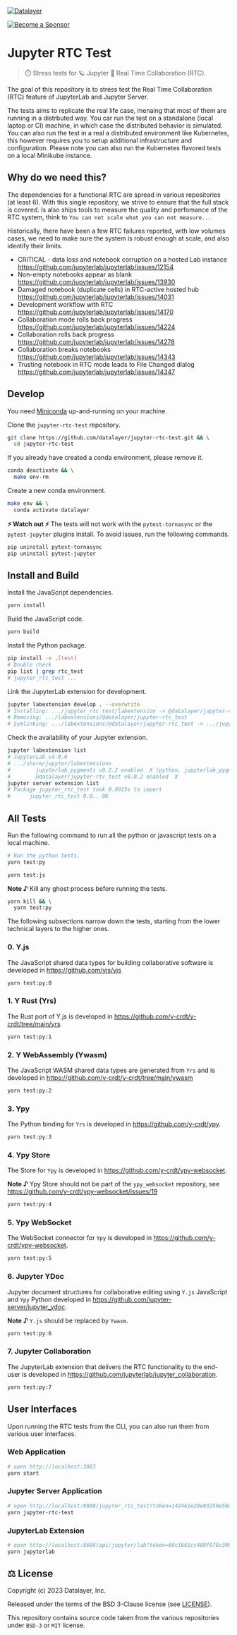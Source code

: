 [![Datalayer](https://assets.datalayer.design/datalayer-25.svg)](https://datalayer.io)

[![Become a Sponsor](https://img.shields.io/static/v1?label=Become%20a%20Sponsor&message=%E2%9D%A4&logo=GitHub&style=flat&color=1ABC9C)](https://github.com/sponsors/datalayer)

# Jupyter RTC Test

> ⏱️ Stress tests for 🪐 Jupyter 🔌 Real Time Collaboration (RTC).

The goal of this repository is to stress test the Real Time Collaboration (RTC) feature of JupyterLab and Jupyter Server.

The tests aims to replicate the real life case, menaing that most of them are running in a distrbuted way. You car run the test on a standalone (local laptop or CI) machine, in which case the distributed behavior is simulated. You can also run the test in a real a distributed environment like Kubernetes, this however requires you to setup additional infrastructure and configuration. Please note you can also run the Kubernetes flavored tests on a local Minikube instance.

## Why do we need this?

The dependencies for a functional RTC are spread in various repositories (at least 6). With this single repository, we strive to ensure that the full stack is covered. Is also ships tools to measure the quality and perfomance of the RTC system, think to `You can not scale what you can not measure...`

Historically, there have been a few RTC failures reported, with low volumes cases, we need to make sure the system is robust enough at scale, and also identify their limits.

- CRITICAL - data loss and notebook corruption on a hosted Lab instance https://github.com/jupyterlab/jupyterlab/issues/12154
- Non-empty notebooks appear as blank https://github.com/jupyterlab/jupyterlab/issues/13930
- Damaged notebook (duplicate cells) in RTC-active hosted hub https://github.com/jupyterlab/jupyterlab/issues/14031
- Development workflow with RTC https://github.com/jupyterlab/jupyterlab/issues/14170
- Collaboration mode rolls back progress https://github.com/jupyterlab/jupyterlab/issues/14224
- Collaboration rolls back progress https://github.com/jupyterlab/jupyterlab/issues/14278
- Collaboration breaks notebooks https://github.com/jupyterlab/jupyterlab/issues/14343
- Trusting notebook in RTC mode leads to File Changed dialog  https://github.com/jupyterlab/jupyterlab/issues/14347

## Develop

You need [Miniconda](https://docs.conda.io/en/latest/miniconda.html) up-and-running on your machine.

Clone the `jupyter-rtc-test` repository.

```bash
git clone https://github.com/datalayer/jupyter-rtc-test.git && \
  cd jupyter-rtc-test
```

If you already have created a conda environment, please remove it.

```bash
conda deactivate && \
  make env-rm
```

Create a new conda environment.

```bash
make env && \
  conda activate datalayer
```

**⚡ Watch out ⚡** The tests will not work with the `pytest-tornasync` or the `pytest-jupyter` plugins install. To avoid issues, run the following commands.

```bash
pip uninstall pytest-tornasync
pip uninstall pytest-jupyter
```

## Install and Build

Install the JavaScript dependencies.

```bash
yarn install
```

Build the JavaScript code.

```bash
yarn build
```

Install the Python package.

```bash
pip install -e .[test]
# Double check
pip list | grep rtc_test
# jupyter_rtc_test ...
```

Link the JupyterLab extension for development.

```bash
jupyter labextension develop . --overwrite
# Installing: .../jupyter_rtc_test/labextension -> @datalayer/jupyter-rtc_test
# Removing: .../labextensions/@datalayer/jupyter-rtc_test
# Symlinking: .../labextensions/@datalayer/jupyter-rtc_test -> .../jupyter_rtc_test/labextension
```

Check the availability of your Jupyter extension.

```bash
jupyter labextension list
# JupyterLab v4.0.0
# .../share/jupyter/labextensions
#        jupyterlab_pygments v0.2.2 enabled  X (python, jupyterlab_pygments)
#        @datalayer/jupyter-rtc_test v0.0.2 enabled  X
jupyter server extension list
# Package jupyter_rtc_test took 0.0015s to import
#      jupyter_rtc_test 0.0.. OK
```

## All Tests

Run the following command to run all the python or javascript tests on a local machine.

```bash
# Run the python tests.
yarn test:py
```

```bash
yarn test:js
```

**Note ♪** Kill any ghost process before running the tests.

```bash
yarn kill && \
  yarn test:py
```

The following subsections narrow down the tests, starting from the lower technical layers to the higher ones.

### 0. Y.js

The JavaScript shared data types for building collaborative software is developed in https://github.com/yjs/yjs

```bash
yarn test:py:0
```

### 1. Y Rust (Yrs)

The Rust port of Y.js is developed in https://github.com/y-crdt/y-crdt/tree/main/yrs.

```bash
yarn test:py:1
```

### 2. Y WebAssembly (Ywasm)

The JavaScript WASM shared data types are generated from `Yrs` and is developed in https://github.com/y-crdt/y-crdt/tree/main/ywasm

```bash
yarn test:py:2
```

### 3. Ypy

The Python binding for `Yrs` is developed in https://github.com/y-crdt/ypy.

```bash
yarn test:py:3
```

### 4. Ypy Store

The Store for `Ypy` is developed in https://github.com/y-crdt/ypy-websocket.

**Note ♪** Ypy Store should not be part of the `ypy_websocket` repository, see https://github.com/y-crdt/ypy-websocket/issues/19

```bash
yarn test:py:4
```

### 5. Ypy WebSocket

The WebSocket connector for `Ypy` is developed in https://github.com/y-crdt/ypy-websocket.

```bash
yarn test:py:5
```

### 6. Jupyter YDoc

Jupyter document structures for collaborative editing using `Y.js` JavaScript and `Ypy` Python developed in https://github.com/jupyter-server/jupyter_ydoc.

**Note ♪** `Y.js` should be replaced by `Ywasm`.

```bash
yarn test:py:6
```

### 7. Jupyter Collaboration

The JupyterLab extension that delivers the RTC functionality to the end-user is developed in https://github.com/jupyterlab/jupyter_collaboration.

```bash
yarn test:py:7
```

## User Interfaces

Upon running the RTC tests from the CLI, you can also run them from various user interfaces.

### Web Application

```bash
# open http://localhost:3063
yarn start
```

### Jupyter Server Application

```bash
# open http://localhost:8888/jupyter_rtc_test?token=142461e29e03250e569824cff00bc99941148a334ff258e5
yarn jupyter-rtc-test
```

### JupyterLab Extension

```bash
# open http://localhost:8686/api/jupyter/lab?token=60c1661cc408f978c309d04157af55c9588ff9557c9380e4fb50785750703da6
yarn jupyterlab
```

## ⚖️ License

Copyright (c) 2023 Datalayer, Inc.

Released under the terms of the BSD 3-Clause license (see [LICENSE](./LICENSE)).

This repository contains source code taken from the various repositories under `BSD-3` or `MIT` license. 
